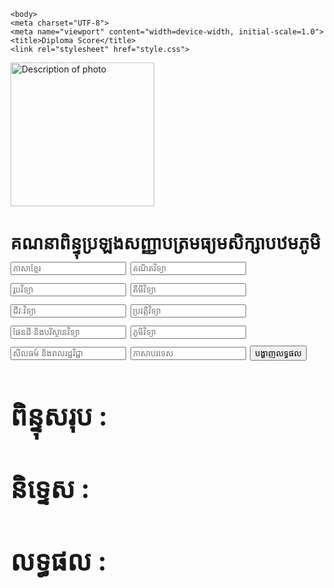 
<!DOCTYPE html>
<html lang="en">
<head>
   
    <body>
    <meta charset="UTF-8">
    <meta name="viewport" content="width=device-width, initial-scale=1.0">
    <title>Diploma Score</title>
    <link rel="stylesheet" href="style.css">
</head>
<body>
    <div class="container">
        <img src="![Doc2_Page_1](https://github.com/user-attachments/assets/56c8812f-4ef0-4adf-8c05-2a923769900f)" alt="Description of photo" width="230">
        <h1>គណនាពិន្ទុប្រឡងសញ្ញាបត្រមធ្យមសិក្សាបឋមភូមិ 
        <input type="text" placeholder="ភាសាខ្មែរ" id="K">
        <input type="text" placeholder="គណិតវិទ្យា" id="M">
        <input type="text" placeholder="រូបវិទ្យា" id="P">
        <input type="text" placeholder="គីមីវិទ្យា" id="C">
        <input type="text" placeholder="ជីវៈវិទ្យា" id="B">
        <input type="text" placeholder="ប្រវត្តិវិទ្យា" id="H">
                <input type="text" placeholder="ផែនដី និងបរិស្ថានវិទ្យា" id="ES"> 
        <input type="text" placeholder="ភូមិវិទ្យា" id="G">
                <input type="text" placeholder="សីលធម៍ និងពលរដ្ឋវិជ្ជា" id=" Ma">
               <input type="text" placeholder="ភាសាបរទេស" id="E">
        <button type="button" onclick="show_result()">បង្ហាញលទ្ធផល</button>
        <div id="result">
            <h2>ពិន្ទុសរុប :<span id="total"></span></h2>
            <h2>និទ្ទេស :<span id="mention"></span></h2>
            <h2>លទ្ធផល :<span id="final_result"></span></h2>
        </div>
    </div>
    <script src="script.js"></script>
            <link rel="stylesheet"type="text/css" href="dexamscore.css">
    <body>
        <script type="text/javascript" src="dexamscore.js"></script>
    </body>
</head>
   </html>
